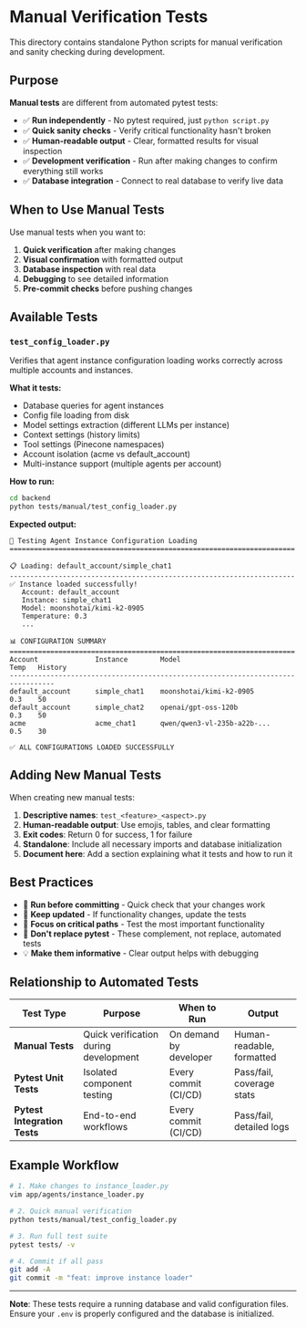 # Manual Verification Tests

This directory contains standalone Python scripts for manual verification and sanity checking during development.

## Purpose

**Manual tests** are different from automated pytest tests:

- ✅ **Run independently** - No pytest required, just `python script.py`
- ✅ **Quick sanity checks** - Verify critical functionality hasn't broken
- ✅ **Human-readable output** - Clear, formatted results for visual inspection
- ✅ **Development verification** - Run after making changes to confirm everything still works
- ✅ **Database integration** - Connect to real database to verify live data

## When to Use Manual Tests

Use manual tests when you want to:

1. **Quick verification** after making changes
2. **Visual confirmation** with formatted output
3. **Database inspection** with real data
4. **Debugging** to see detailed information
5. **Pre-commit checks** before pushing changes

## Available Tests

### `test_config_loader.py`

Verifies that agent instance configuration loading works correctly across multiple accounts and instances.

**What it tests:**
- Database queries for agent instances
- Config file loading from disk
- Model settings extraction (different LLMs per instance)
- Context settings (history limits)
- Tool settings (Pinecone namespaces)
- Account isolation (acme vs default_account)
- Multi-instance support (multiple agents per account)

**How to run:**
```bash
cd backend
python tests/manual/test_config_loader.py
```

**Expected output:**
```
🧪 Testing Agent Instance Configuration Loading
======================================================================

📋 Loading: default_account/simple_chat1
----------------------------------------------------------------------
✅ Instance loaded successfully!
   Account: default_account
   Instance: simple_chat1
   Model: moonshotai/kimi-k2-0905
   Temperature: 0.3
   ...

📊 CONFIGURATION SUMMARY
======================================================================
Account              Instance        Model                           Temp   History
---------------------------------------------------------------------------------
default_account      simple_chat1    moonshotai/kimi-k2-0905        0.3    50
default_account      simple_chat2    openai/gpt-oss-120b            0.3    50
acme                 acme_chat1      qwen/qwen3-vl-235b-a22b-...    0.5    30

✅ ALL CONFIGURATIONS LOADED SUCCESSFULLY
```

## Adding New Manual Tests

When creating new manual tests:

1. **Descriptive names**: `test_<feature>_<aspect>.py`
2. **Human-readable output**: Use emojis, tables, and clear formatting
3. **Exit codes**: Return 0 for success, 1 for failure
4. **Standalone**: Include all necessary imports and database initialization
5. **Document here**: Add a section explaining what it tests and how to run it

## Best Practices

- 🔧 **Run before committing** - Quick check that your changes work
- 📝 **Keep updated** - If functionality changes, update the tests
- 🎯 **Focus on critical paths** - Test the most important functionality
- 🚫 **Don't replace pytest** - These complement, not replace, automated tests
- 💡 **Make them informative** - Clear output helps with debugging

## Relationship to Automated Tests

| Test Type | Purpose | When to Run | Output |
|-----------|---------|-------------|--------|
| **Manual Tests** | Quick verification during development | On demand by developer | Human-readable, formatted |
| **Pytest Unit Tests** | Isolated component testing | Every commit (CI/CD) | Pass/fail, coverage stats |
| **Pytest Integration Tests** | End-to-end workflows | Every commit (CI/CD) | Pass/fail, detailed logs |

## Example Workflow

```bash
# 1. Make changes to instance_loader.py
vim app/agents/instance_loader.py

# 2. Quick manual verification
python tests/manual/test_config_loader.py

# 3. Run full test suite
pytest tests/ -v

# 4. Commit if all pass
git add -A
git commit -m "feat: improve instance loader"
```

---

**Note**: These tests require a running database and valid configuration files. Ensure your `.env` is properly configured and the database is initialized.

